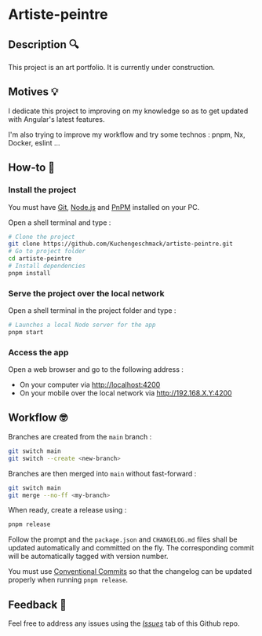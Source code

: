 # Artiste-peintre

## Description 🔍

This project is an art portfolio. It is currently under construction.

## Motives 💡

I dedicate this project to improving on my knowledge so as to get updated with Angular's latest features.

I'm also trying to improve my workflow and try some technos : pnpm, Nx, Docker, eslint ...

## How-to 🤔

### Install the project

You must have [Git](https://git-scm.com/), [Node.js](https://nodejs.org/en) and [PnPM](https://pnpm.io/) installed on your PC.

Open a shell terminal and type :

```sh
# Clone the project
git clone https://github.com/Kuchengeschmack/artiste-peintre.git
# Go to project folder
cd artiste-peintre
# Install dependencies
pnpm install
```

### Serve the project over the local network

Open a shell terminal in the project folder and type :

```sh
# Launches a local Node server for the app
pnpm start
```

### Access the app

Open a web browser and go to the following address :

- On your computer via <http://localhost:4200>
- On your mobile over the local network via <http://192.168.X.Y:4200>

## Workflow 🤓

Branches are created from the `main` branch :

```sh
git switch main
git switch --create <new-branch>
```

Branches are then merged into `main` without fast-forward :

```sh
git switch main
git merge --no-ff <my-branch>
```

When ready, create a release using :

```sh
pnpm release
```

Follow the prompt and the `package.json` and `CHANGELOG.md` files shall be updated automatically and committed on the fly. The corresponding commit will be automatically tagged with version number.

You must use [Conventional Commits](https://www.conventionalcommits.org/en/v1.0.0/) so that the changelog can be updated properly when running `pnpm release`.

## Feedback 🔂

Feel free to address any issues using the [_Issues_](https://github.com/Kuchengeschmack/artiste-peintre/issues) tab of this Github repo.

